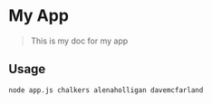 # My App

> This is my doc for my app

## Usage

```
node app.js chalkers alenaholligan davemcfarland
```
